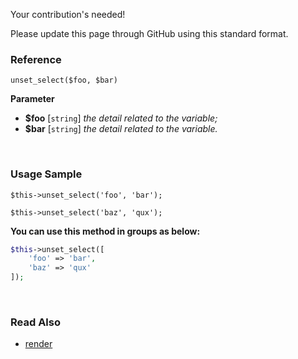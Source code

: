 Your contribution's needed!

Please update this page through GitHub using this standard format.

### Reference
`unset_select($foo, $bar)`

**Parameter**
* **$foo** [`string`] *the detail related to the variable;*
* **$bar** [`string`] *the detail related to the variable.*

&nbsp;

### Usage Sample
`$this->unset_select('foo', 'bar');`

`$this->unset_select('baz', 'qux');`

**You can use this method in groups as below:**
```php
$this->unset_select([
    'foo' => 'bar',
    'baz' => 'qux'
]);
```

&nbsp;

### Read Also
* [render](./render)
